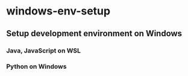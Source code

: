 # windows-env-setup
## Setup development environment on Windows
### Java, JavaScript on WSL
### Python on Windows
